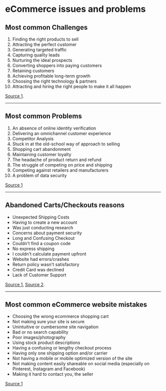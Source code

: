 # eCommerce issues and problems

## Most common Challenges
1. Finding the right products to sell
2. Attracting the perfect customer
3. Generating targeted traffic
4. Capturing quality leads
5. Nurturing the ideal prospects
6. Converting shoppers into paying customers
7. Retaining customers
8. Achieving profitable long-term growth
9. Choosing the right technology & partners
10. Attracting and hiring the right people to make it all happen

[Source 1](https://ecommercetrainingacademy.com/ecommerce-business-challeges).

---

## Most common Problems
1. An absence of online identity verification
2. Delivering an omnichannel customer experience
3. Competitor Analysis
4. Stuck in at the old-school way of approach to selling
5. Shopping cart abandonment
6. Maintaining customer loyalty
7. The headache of product return and refund
8. The struggle of competing on price and shipping
9. Competing against retailers and manufacturers
10. A problem of data security

[Source 1](https://acquire.io/blog/problems-solutions-ecommerce-faces)

---

## Abandoned Carts/Checkouts reasons
- Unexpected Shipping Costs
- Having to create a new account
- Was just conducting research
- Concerns about payment security
- Long and Confusing Checkout
- Couldn't find a coupon code
- No express shipping
- I couldn't calculate payment upfront
- Website had errors/crashes
- Return policy wasn't satisfactory
- Credit Card was declined
- Lack of Customer Support

[Source 1](https://www.barilliance.com/10-reasons-shopping-cart-abandonment), [Source 2](https://www.barilliance.com/shopping-cart-abandonment-guide).

---

## Most common eCommerce website mistakes
- Choosing the wrong ecommerce shopping cart
- Not making sure your site is secure
- Unintuitive or cumbersome site navigation
- Bad or no search capability
- Poor images/photography
- Using stock product descriptions
- Having a confusing or lengthy checkout process
- Having only one shipping option and/or carrier
- Not having a mobile or mobile optimized version of the site
- Not making content easily shareable on social media (especially on Pinterest, Instagram and Facebook)
- Making it hard to contact you, the seller

[Source 1](https://www.cio.com/article/2601367/11-common-ecommerce-mistakes-and-how-to-fix-them.html)




